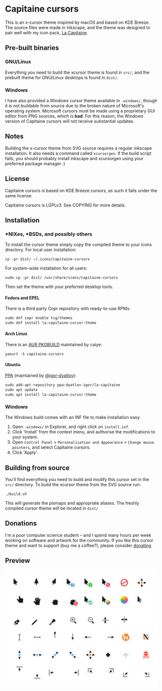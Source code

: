 # Capitaine cursors
This is an x-cursor theme inspired by macOS and based on KDE Breeze.
The source files were made in Inkscape, and the theme was designed to
pair well with my icon pack,
[La Capitaine](https://github.com/keeferrourke/la-capitaine-icon-theme).

## Pre-built binaries
### GNU/Linux
Everything you need to build the xcursor theme is found in `src/`, and
the prebuilt theme for GNU/Linux desktops is found in `dist/`.

### Windows
I have also provided a Windows cursor theme available in `.windows/`,
though it is not buildable from source due to the broken nature of
Microsoft's operating system. Microsoft cursors must be made using a
proprietary GUI editor from PNG sources, which is **bad**. For this
reason, the Windows version of Capitaine cursors will not receive
substantial updates.

## Notes
Building the x-cursor theme from SVG source requires a regular inkscape
installation. It also needs a command called `xcursorgen`. If the build
script fails, you should probably install inkscape and xcursorgen using
your preferred package manager :)

## License
Capitaine cursors is based on KDE Breeze cursors, as such it falls under
the same license.

Capitaine cursors is LGPLv3. See COPYING for more details.

## Installation
### \*NIXes, \*BSDs, and possibly others
To install the cursor theme simply copy the compiled theme to your icons
directory. For local user installation:

```
cp -pr dist/ ~/.icons/capitaine-cursors
```

For system-wide installation for all users:

```
sudo cp -pr dist/ /usr/share/icons/capitaine-cursors
```

Then set the theme with your preferred desktop tools.

#### Fedora and EPEL
There is a third party Copr repository with ready-to-use RPMs:

```
sudo dnf copr enable tcg/themes
sudo dnf install la-capitaine-cursor-theme
```

#### Arch Linux
There is an [AUR PKGBUILD](https://aur.archlinux.org/packages/capitaine-cursors/)
maintained by caiye:

```
yaourt -S capitaine-cursors
```

#### Ubuntu 
[PPA](https://launchpad.net/~dyatlov-igor/+archive/ubuntu/la-capitaine) (maintained by [@igor-dyatlov](https://github.com/igor-dyatlov)):

```
sudo add-apt-repository ppa:dyatlov-igor/la-capitaine
sudo apt update
sudo apt install la-capitaine-cursor-theme
```

### Windows
The Windows build comes with an INF file to make installation easy.
 1. Open `.windows/` in Explorer, and right click on `install.inf`.
 2. Click 'Install' from the context menu, and authorise the
    modifications to your system.
 3. Open `Control Panel` > `Personalisation and Appearance` >
    `Change mouse pointers`, and select Capitaine cursors.
 4. Click 'Apply'.

## Building from source
You'll find everything you need to build and modify this cursor set in
the `src/` directory. To build the xcursor theme from the SVG source
run:

```
./build.sh
```

This will generate the pixmaps and appropriate aliases.
The freshly compiled cursor theme will be located in `dist/`

## Donations
I'm a poor computer science student &ndash; and I spend many hours per
week working on software and artwork for the community. If you like this
cursor theme and want to support (buy me a coffee?), please consider
[donating](https://paypal.me/keeferrourke).

## Preview
![](preview.png)
